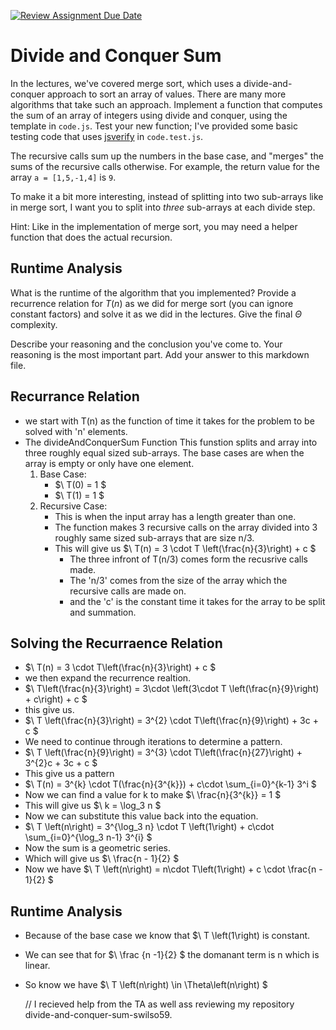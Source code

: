 [![Review Assignment Due Date](https://classroom.github.com/assets/deadline-readme-button-24ddc0f5d75046c5622901739e7c5dd533143b0c8e959d652212380cedb1ea36.svg)](https://classroom.github.com/a/E1vcEWuv)
# Divide and Conquer Sum

In the lectures, we've covered merge sort, which uses a divide-and-conquer
approach to sort an array of values. There are many more algorithms that take
such an approach. Implement a function that computes the sum of an array of
integers using divide and conquer, using the template in `code.js`. Test your
new function; I've provided some basic testing code that uses
[jsverify](https://jsverify.github.io/) in `code.test.js`.

The recursive calls sum up the numbers in the base case, and "merges" the sums
of the recursive calls otherwise. For example, the return value for the array `a
= [1,5,-1,4]` is `9`.

To make it a bit more interesting, instead of splitting into two sub-arrays like
in merge sort, I want you to split into *three* sub-arrays at each divide step.

Hint: Like in the implementation of merge sort, you may need a helper function
that does the actual recursion.

## Runtime Analysis

What is the runtime of the algorithm that you implemented? Provide a recurrence
relation for $T(n)$ as we did for merge sort (you can ignore constant factors)
and solve it as we did in the lectures. Give the final $\Theta$ complexity.

Describe your reasoning and the conclusion you've come to. Your reasoning is the
most important part. Add your answer to this markdown file.

## Recurrance Relation 
- we start with T(n) as the function of time it takes for the problem to be solved with 'n' elements.
- The divideAndConquerSum Function
  This funstion splits and array into three roughly equal sized sub-arrays. The base cases are when the array is empty or only have one element.
  1. Base Case:
     - $\ T(0) = 1 $
     - $\ T(1) = 1 $
  2. Recursive Case:
     - This is when the input array has a length greater than one.
     - The function makes 3 recursive calls on the array divided into 3 roughly same sized sub-arrays that are size n/3.
     - This will give us $\ T(n) = 3 \cdot T \left(\frac{n}{3}\right) + c $
         - The three infront of T(n/3) comes form the recusrive calls made.
         - The 'n/3' comes from the size of the array which the recursive calls are made on.
         - and the 'c' is the constant time it takes for the array to be split and summation.

## Solving the Recurraence Relation 
- $\ T(n) = 3 \cdot T\left(\frac{n}{3}\right) + c $
- we then expand the recurrence realtion.
- $\ T\left(\frac{n}{3}\right) = 3\cdot \left(3\cdot T \left(\frac{n}{9}\right) + c\right) + c $
- this give us.
- $\ T \left(\frac{n}{3}\right) = 3^{2} \cdot T\left(\frac{n}{9}\right) + 3c + c $
- We need to continue through iterations to determine a pattern.
- $\ T \left(\frac{n}{9}\right) = 3^{3} \cdot T\left(\frac{n}{27}\right) + 3^{2}c + 3c + c $
- This give us a pattern
- $\ T(n) = 3^{k} \cdot T(\frac{n}{3^{k}}) + c\cdot \sum_{i=0}^{k-1} 3^i $
- Now we can find a value for k to make $\ \frac{n}{3^{k}} = 1 $
- This will give us $\ k = \log_3 n $
- Now we can substitute this value back into the equation.
- $\ T \left(n\right) = 3^{\log_3 n} \cdot T \left(1\right) + c\cdot \sum_{i=0}^{\log_3 n-1} 3^{i} $
- Now the sum is a geometric series.
- Which will give us $\ \frac{n - 1}{2} $
- Now we have $\ T \left(n\right) = n\cdot T\left(1\right) + c \cdot \frac{n - 1}{2} $

## Runtime Analysis
- Because of the base case we know that $\ T \left(1\right) is constant.
- We can see that for  $\ \frac {n -1}{2} $ the domanant term is n which is linear.
- So know we have $\ T \left(n\right) \in \Theta\left(n\right) $

  // I recieved help from the TA as well ass reviewing my repository divide-and-conquer-sum-swilso59.


